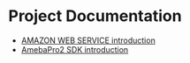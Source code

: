 # Project Documentation

- [AMAZON WEB SERVICE introduction](AWS_introduction.md)
- [AmebaPro2 SDK introduction](AmebaPro2_introduction.md)